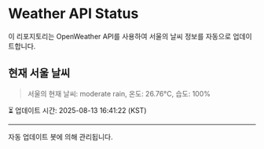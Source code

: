 
# Weather API Status

이 리포지토리는 OpenWeather API를 사용하여 서울의 날씨 정보를 자동으로 업데이트합니다.

## 현재 서울 날씨
> 서울의 현재 날씨: moderate rain, 온도: 26.76°C, 습도: 100%

⏳ 업데이트 시간: 2025-08-13 16:41:22 (KST)

---
자동 업데이트 봇에 의해 관리됩니다.
